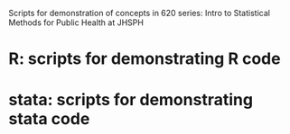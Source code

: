 Scripts for demonstration of concepts in 620 series: Intro to Statistical Methods for Public Health at JHSPH 

#  R: scripts for demonstrating R code
# stata: scripts for demonstrating stata code
